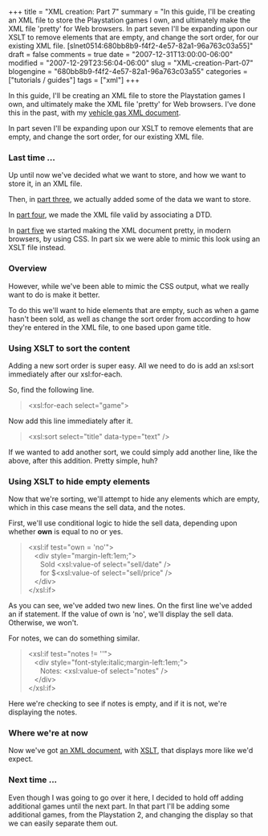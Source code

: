 +++
title = "XML creation: Part 7"
summary = "In this guide, I'll be creating an XML file to store the Playstation games I own, and ultimately make the XML file 'pretty' for Web browsers. In part seven I'll be expanding upon our XSLT to remove elements that are empty, and change the sort order, for our existing XML file. [slnet0514:680bb8b9-f4f2-4e57-82a1-96a763c03a55]"
draft = false
comments = true
date = "2007-12-31T13:00:00-06:00"
modified = "2007-12-29T23:56:04-06:00"
slug = "XML-creation-Part-07"
blogengine = "680bb8b9-f4f2-4e57-82a1-96a763c03a55"
categories = ["tutorials / guides"]
tags = ["xml"]
+++

<p>
In this guide, I&#39;ll be creating an XML file to store the Playstation games I own, and ultimately make the XML file &#39;pretty&#39; for Web browsers. I&#39;ve done this in the past, with my <a href="http://jamesrskemp.net/vehicle_gas.xml" target="_blank">vehicle gas XML document</a>. 
</p>
<div class="note">
<p>
In part seven I&#39;ll be expanding upon our XSLT to remove elements that are empty, and change the sort order, for our existing XML file. 
</p>
</div>
<h3>Last time ...</h3>
<p>
Up until now we&#39;ve decided what we want to store, and how we want to store it, in an XML file. 
</p>
<p>
Then, in <a href="/words/post/XML-creation-Part-03.aspx">part three</a>, we actually added some of the data we want to store. 
</p>
<p>
In <a href="/words/post/XML-creation-Part-04.aspx">part four</a>, we made the XML file valid by associating a DTD. 
</p>
<p>
In <a href="/words/post/XML-creation-Part-05.aspx">part five</a> we started making the XML document pretty, in modern browsers, by using CSS. In part six we were able to mimic this look using an XSLT file instead. 
</p>
<h3>Overview</h3>
<p>
However, while we&#39;ve been able to mimic the CSS output, what we really want to do is make it better. 
</p>
<p>
To do this we&#39;ll want to hide elements that are empty, such as when a&nbsp;game hasn&#39;t been sold, as well as change the sort order from according to how they&#39;re entered in the XML file, to one based upon game title. 
</p>
<h3>Using&nbsp;XSLT to sort the content</h3>
<p>
Adding a new sort order is super easy. All we need to do is add an xsl:sort immediately after our xsl:for-each. 
</p>
<p>
So,&nbsp;find the following line. 
</p>
<blockquote>
	<p>
	&lt;xsl:for-each select=&quot;game&quot;&gt; 
	</p>
</blockquote>
<p>
Now add this line immediately after it. 
</p>
<blockquote>
	<p>
	&lt;xsl:sort select=&quot;title&quot; data-type=&quot;text&quot; /&gt; 
	</p>
</blockquote>
<p>
If we wanted to add another sort, we could simply add another line, like the above, after this addition. Pretty simple, huh? 
</p>
<h3>Using XSLT to hide empty elements</h3>
<p>
Now that we&#39;re sorting, we&#39;ll attempt to hide any elements which are empty, which in this case means the sell data, and the notes. 
</p>
<p>
First, we&#39;ll use conditional logic to hide the sell data, depending upon whether <strong>own</strong> is equal to no or yes. 
</p>
<blockquote>
	<p>
	&lt;xsl:if test=&quot;own = &#39;no&#39;&quot;&gt;<br />
	&nbsp;&nbsp; &lt;div style=&quot;margin-left:1em;&quot;&gt;<br />
	&nbsp;&nbsp;&nbsp; &nbsp; Sold &lt;xsl:value-of select=&quot;sell/date&quot; /&gt;<br />
	&nbsp;&nbsp;&nbsp;&nbsp; &nbsp;for $&lt;xsl:value-of select=&quot;sell/price&quot; /&gt;<br />
	&nbsp;&nbsp; &lt;/div&gt;<br />
	&lt;/xsl:if&gt; 
	</p>
</blockquote>
<p>
As you can see, we&#39;ve added two new lines. On the first line we&#39;ve added an if statement. If the value of own is &#39;no&#39;, we&#39;ll display the sell data. Otherwise, we won&#39;t. 
</p>
<p>
For notes, we can do something similar. 
</p>
<blockquote>
	<p>
	&lt;xsl:if test=&quot;notes != &#39;&#39;&quot;&gt;<br />
	&nbsp;&nbsp; &lt;div style=&quot;font-style:italic;margin-left:1em;&quot;&gt;<br />
	&nbsp;&nbsp;&nbsp;&nbsp;&nbsp; Notes: &lt;xsl:value-of select=&quot;notes&quot; /&gt;<br />
	&nbsp;&nbsp; &lt;/div&gt;<br />
	&lt;/xsl:if&gt;&nbsp; 
	</p>
</blockquote>
<p>
Here we&#39;re checking to see if notes is empty, and if it is not, we&#39;re displaying the notes. 
</p>
<h3>Where we&#39;re at now</h3>
<p>
Now we&#39;ve got <a href="/files/xml_creation/part7.xml" target="_blank">an XML document</a>, with <a href="/files/xml_creation/part7.xslt" target="_blank">XSLT</a>, that displays more like we&#39;d expect. 
</p>
<h3>Next time ...</h3>
<p>
Even though I was going to go over it here, I decided to hold off adding additional games until the next part. In that part I&#39;ll be adding some additional games, from the Playstation 2, and changing the display so that we can easily separate them out. 
</p>

